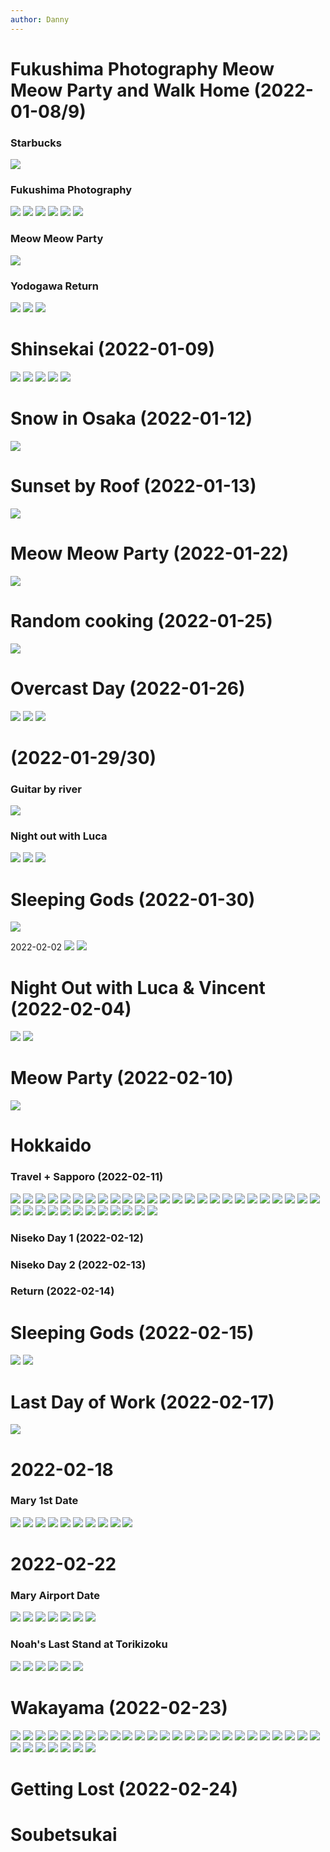 ```yaml
---
author: Danny
---
```

# Fukushima Photography Meow Meow Party and Walk Home (2022-01-08/9)
### Starbucks
![](https://live.staticflickr.com/65535/51930870337_69bcafffe4_c.jpg)

### Fukushima Photography
![](https://live.staticflickr.com/65535/51931906188_6a200b5d3a_c.jpg)
![](https://live.staticflickr.com/65535/51931827501_586b85c092_c.jpg)
![](https://live.staticflickr.com/65535/51931908043_0754dec47f_c.jpg)
![](https://live.staticflickr.com/65535/51932445725_8cc29cce45_c.jpg)
![](https://live.staticflickr.com/65535/51932160969_12ec99ab17_b.jpg)
![](https://live.staticflickr.com/65535/51932450080_7ba8047fff_b.jpg)

### Meow Meow Party
![](https://live.staticflickr.com/65535/51932450580_e75243fd3b_c.jpg)

### Yodogawa Return
![](https://live.staticflickr.com/65535/51931370664_5e408097ac_c.jpg)
![](https://live.staticflickr.com/65535/51930060732_918bfccf2c_c.jpg)
![](https://live.staticflickr.com/65535/51931123743_2bf5a3fc2c_b.jpg)


# Shinsekai (2022-01-09)
![](https://live.staticflickr.com/65535/51932107349_b8447b23ea_c.jpg)
![](https://live.staticflickr.com/65535/51931858193_42bdacc967_c.jpg)
![](https://live.staticflickr.com/65535/51931778331_dd089359cb_c.jpg)
![](https://live.staticflickr.com/65535/51931778551_1358660fac_c.jpg)
![](https://live.staticflickr.com/65535/51930796372_d5a1030ecc_b.jpg)

# Snow in Osaka (2022-01-12)
![](https://live.staticflickr.com/65535/51932433555_997ff13a66_c.jpg)


# Sunset by Roof (2022-01-13)
![](https://live.staticflickr.com/65535/51930838442_c44282877f_c.jpg)

# Meow Meow Party (2022-01-22)
![](https://live.staticflickr.com/65535/51929797552_815e90d5f1_c.jpg)

# Random cooking (2022-01-25)
![](https://live.staticflickr.com/65535/51932343779_a86fcb267e_o.gif)

# Overcast Day (2022-01-26)
![](https://live.staticflickr.com/65535/51929800512_15636c566e_c.jpg)
![](https://live.staticflickr.com/65535/51931114624_99a87f274f_c.jpg)
![](https://live.staticflickr.com/65535/51931115249_53d6de7ac5_c.jpg)

# (2022-01-29/30)

### Guitar by river
![](https://live.staticflickr.com/65535/51931994761_c372b2f0f3_o.gif)

### Night out with Luca
![](https://live.staticflickr.com/65535/51929809702_005c03a641_c.jpg)
![](https://live.staticflickr.com/65535/51932336414_a4b1741166_o.gif)
![](https://live.staticflickr.com/65535/51932336674_66674becfa_o.gif)

# Sleeping Gods (2022-01-30)
![](https://live.staticflickr.com/65535/51930791811_0156bbaa76_b.jpg)

2022-02-02
![](https://live.staticflickr.com/65535/51932638445_ae8916244e_c.jpg)
![](https://live.staticflickr.com/65535/51931042152_f54843de36_c.jpg)

# Night Out with Luca & Vincent (2022-02-04)
![](https://live.staticflickr.com/65535/51931043457_0cc5ce7c2b_c.jpg)
![](https://live.staticflickr.com/65535/51932024476_ec79b8afe3_c.jpg)

# Meow Party (2022-02-10)
![](https://live.staticflickr.com/65535/51932650665_00de14d0e3_c.jpg)

# Hokkaido
### Travel + Sapporo (2022-02-11)
![](https://live.staticflickr.com/65535/51932366154_dc93268b3d_c.jpg)
![](https://live.staticflickr.com/65535/51931056752_8cbdc0cf93_c.jpg)
![](https://live.staticflickr.com/65535/51932120208_4ba39a7219_c.jpg)
![](https://live.staticflickr.com/65535/51931057302_ca909aaf20_c.jpg)
![](https://live.staticflickr.com/65535/51932371934_9897c2b6e9_c.jpg)
![](https://live.staticflickr.com/65535/51932038146_9dcd0bb35f_c.jpg)
![](https://live.staticflickr.com/65535/51932369084_90c739be50_c.jpg)
![](https://live.staticflickr.com/65535/51932039196_010874311a_c.jpg)
![](https://live.staticflickr.com/65535/51931062082_3cbed94f16_c.jpg)
![](https://live.staticflickr.com/65535/51932043501_2292456043_c.jpg)
![](https://live.staticflickr.com/65535/51932374799_ca62bf944a_c.jpg)
![](https://live.staticflickr.com/65535/51932661415_cb1623cb43_c.jpg)
![](https://live.staticflickr.com/65535/51931064752_1135f5c510_c.jpg)
![](https://live.staticflickr.com/65535/51932377704_d5ec5f9e66_c.jpg)
![](https://live.staticflickr.com/65535/51932381039_355677ddec_c.jpg)
![](https://live.staticflickr.com/65535/51932051426_d37b8ed6ac_c.jpg)
![](https://live.staticflickr.com/65535/51932382394_c1374a7123_c.jpg)
![](https://live.staticflickr.com/65535/51931072697_dcff4795b6_c.jpg)
![](https://live.staticflickr.com/65535/51932387789_82db061888_c.jpg)
![](https://live.staticflickr.com/65535/51931078047_a136f2af15_c.jpg)
![](https://live.staticflickr.com/65535/51932059016_33edaccbbe_c.jpg)
![](https://live.staticflickr.com/65535/51932059636_bd963fc478_c.jpg)
![](https://live.staticflickr.com/65535/51931083427_e66c9897bb_c.jpg)
![](https://live.staticflickr.com/65535/51932064376_8068f03802_c.jpg)
![](https://live.staticflickr.com/65535/51932139223_ebb76eef95_c.jpg)
![](https://live.staticflickr.com/65535/51932140023_91d80a3647_c.jpg)
![](https://live.staticflickr.com/65535/51932065646_cb52d0d538_c.jpg)
![](https://live.staticflickr.com/65535/51932396494_7365299765_c.jpg)
![](https://live.staticflickr.com/65535/51931086627_cfdb5a1fdf_c.jpg)
![](https://live.staticflickr.com/65535/51932078161_d7e5e188e2_c.jpg)
![](https://live.staticflickr.com/65535/51931098282_6c220ef401_c.jpg)
![](https://live.staticflickr.com/65535/51931098327_bf844ec033_c.jpg)
![](https://live.staticflickr.com/65535/51931098532_c8355381b3_c.jpg)
![](https://live.staticflickr.com/65535/51931099122_059c282c85_c.jpg)
![](https://live.staticflickr.com/65535/51932080771_6f472bb1e5_c.jpg)
![](https://live.staticflickr.com/65535/51931101392_436c923bb8_c.jpg)
![](https://live.staticflickr.com/65535/51932412484_7523f72472_c.jpg)

### Niseko Day 1 (2022-02-12)

### Niseko Day 2 (2022-02-13)

### Return (2022-02-14)

# Sleeping Gods (2022-02-15)
![](https://live.staticflickr.com/65535/51932729465_68b9a611ea_c.jpg)
![](https://live.staticflickr.com/65535/51932729805_af565012d1_c.jpg)

# Last Day of Work (2022-02-17)
![](https://live.staticflickr.com/65535/51932443299_eb17b81eb5_c.jpg)

# 2022-02-18
### Mary 1st Date
![](https://live.staticflickr.com/65535/51931144487_67c9079890_c.jpg)
![](https://live.staticflickr.com/65535/51931144787_0d523ffef4_c.jpg)
![](https://live.staticflickr.com/65535/51932204383_e3e5014053_c.jpg)
![](https://live.staticflickr.com/65535/51932204748_6ba40700b0_c.jpg)
![](https://live.staticflickr.com/65535/51932205083_755ac3e06d_c.jpg)
![](https://live.staticflickr.com/65535/51932743145_075e0ae615_c.jpg)
![](https://live.staticflickr.com/65535/51932206248_91f314f27d_c.jpg)
![](https://live.staticflickr.com/65535/51932740185_f1ba97e2d5_c.jpg)
![](https://live.staticflickr.com/65535/51932122746_b1f803ae21_c.jpg)
![](https://live.staticflickr.com/65535/51932206463_9912691d98_c.jpg)

# 2022-02-22
### Mary Airport Date
![](https://live.staticflickr.com/65535/51932986645_b5ac1dc544_c.jpg)
![](https://live.staticflickr.com/65535/51932698169_dc9319fa3a_c.jpg)
![](https://live.staticflickr.com/65535/51932698859_095a3384de_c.jpg)
![](https://live.staticflickr.com/65535/51932699154_299ea8a5da_c.jpg)
![](https://live.staticflickr.com/65535/51931389452_160c24c743_c.jpg)
![](https://live.staticflickr.com/65535/51932446808_a7d0c81f5b_c.jpg)
![](https://live.staticflickr.com/65535/51932989750_5ca77bf234_c.jpg)

### Noah's Last Stand at Torikizoku
![](https://live.staticflickr.com/65535/51932448383_0599b45579_c.jpg)
![](https://live.staticflickr.com/65535/51932701349_dc512105da_c.jpg)
![](https://live.staticflickr.com/65535/51932991130_2131cbc197_c.jpg)
![](https://live.staticflickr.com/65535/51932450088_aef5ccb1af_c.jpg)
![](https://live.staticflickr.com/65535/51932991900_631cd59341_c.jpg)
![](https://live.staticflickr.com/65535/51932373701_fe3491f327_c.jpg)

# Wakayama (2022-02-23)
![](https://live.staticflickr.com/65535/51932418961_291cdfa663_c.jpg)
![](https://live.staticflickr.com/65535/51932743419_a57c29e00c_c.jpg)
![](https://live.staticflickr.com/65535/51933032450_92792b8175_c.jpg)
![](https://live.staticflickr.com/65535/51932414776_b00d0ee290_c.jpg)
![](https://live.staticflickr.com/65535/51933032815_f3b879b882_c.jpg)
![](https://live.staticflickr.com/65535/51933037080_41547e9242_c.jpg)
![](https://live.staticflickr.com/65535/51932495923_bd22b9065b_c.jpg)
![](https://live.staticflickr.com/65535/51931437327_49d6a44876_c.jpg)
![](https://live.staticflickr.com/65535/51932496258_7c54d66a6f_c.jpg)
![](https://live.staticflickr.com/65535/51931432907_a78c4d7113_c.jpg)
![](https://live.staticflickr.com/65535/51932744354_b22862ba5a_c.jpg)
![](https://live.staticflickr.com/65535/51932491943_de80cf6cf6_c.jpg)
![](https://live.staticflickr.com/65535/51931433462_6e41d3a345_c.jpg)
![](https://live.staticflickr.com/65535/51932745259_f0f67d0f80_c.jpg)
![](https://live.staticflickr.com/65535/51932745434_44e7c52ec1_c.jpg)
![](https://live.staticflickr.com/65535/51932416721_f624501b7c_c.jpg)
![](https://live.staticflickr.com/65535/51932746039_4c124f6db0_c.jpg)
![](https://live.staticflickr.com/65535/51933035010_24cef753b8_c.jpg)
![](https://live.staticflickr.com/65535/51931435307_4041fb3f01_c.jpg)
![](https://live.staticflickr.com/65535/51932747204_2fd5047cb7_c.jpg)
![](https://live.staticflickr.com/65535/51932495098_e09ca428f3_c.jpg)
![](https://live.staticflickr.com/65535/51932495153_23c96aa3d9_c.jpg)
![](https://live.staticflickr.com/65535/51931438087_9fe955aaa4_c.jpg)
![](https://live.staticflickr.com/65535/51932749489_0eeff72016_c.jpg)
![](https://live.staticflickr.com/65535/51931439162_b281767094_c.jpg)
![](https://live.staticflickr.com/65535/51933039390_abc76bd631_c.jpg)
![](https://live.staticflickr.com/65535/51931439722_dce9ac13c0_c.jpg)
![](https://live.staticflickr.com/65535/51931439897_8073fe8501_c.jpg)
![](https://live.staticflickr.com/65535/51932751149_6a99077006_c.jpg)
![](https://live.staticflickr.com/65535/51933040260_169518a21c_c.jpg)
![](https://live.staticflickr.com/65535/51932751599_bb2d96dfce_c.jpg)
![](https://live.staticflickr.com/65535/51932499503_1c79f1d3cd_c.jpg)


# Getting Lost (2022-02-24)



# Soubetsukai
